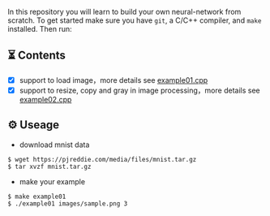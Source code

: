 In this repository you will learn to build your own neural-network from scratch. To get started make sure you have `git`, a C/C++ compiler, and `make` installed. Then run:


⏳ Contents
--------------------

- [x] support to load image，more details see [example01.cpp](https://github.com/YunYang1994/yynet/blob/master/examples/example01.cpp)
- [x] support to resize, copy and gray in image processing，more details see [example02.cpp](https://github.com/YunYang1994/yynet/blob/master/examples/example02.cpp)

⚙️ Useage
--------------------

- download mnist data
```bashrc
$ wget https://pjreddie.com/media/files/mnist.tar.gz
$ tar xvzf mnist.tar.gz
```
- make your example
```bashrc
$ make example01
$ ./example01 images/sample.png 3
```

